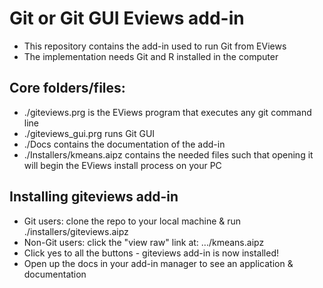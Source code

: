 # Git or Git GUI Eviews add-in

- This repository contains the add-in used to run Git from EViews
- The implementation needs Git and R installed in the computer

## Core folders/files:

- ./giteviews.prg is the EViews program that executes any git command line 
- ./giteviews_gui.prg runs Git GUI
- ./Docs contains the documentation of the add-in
- ./Installers/kmeans.aipz contains the needed files such that opening it will begin the EViews install process on your PC


## Installing giteviews add-in

- Git users: clone the repo to your local machine & run ./installers/giteviews.aipz
- Non-Git users: click the "view raw" link at: .../kmeans.aipz
- Click yes to all the buttons - giteviews add-in is now installed!
- Open up the docs in your add-in manager to see an application & documentation